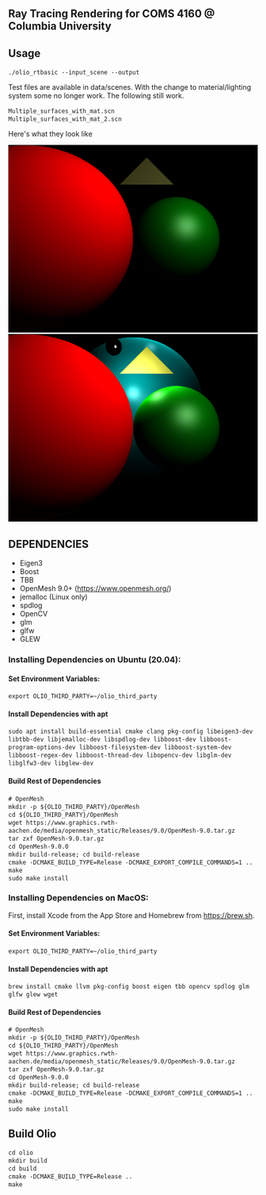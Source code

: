 ## Ray Tracing Rendering for COMS 4160 @ Columbia University

## Usage
```
./olio_rtbasic --input_scene --output
```
Test files are available in data/scenes. With the change to material/lighting system some no longer work. The following still work.
```
Multiple_surfaces_with_mat.scn
Multiple_surfaces_with_mat_2.scn
```
Here's what they look like

![Alt text](data/demo/mat1.png)
![Alt text](data/demo/mat2.png)

## DEPENDENCIES

* Eigen3
* Boost
* TBB
* OpenMesh 9.0+ (https://www.openmesh.org/)
* jemalloc (Linux only)
* spdlog
* OpenCV
* glm
* glfw
* GLEW

### Installing Dependencies on Ubuntu (20.04):
#### Set Environment Variables:
```
export OLIO_THIRD_PARTY=~/olio_third_party
```

#### Install Dependencies with apt
```
sudo apt install build-essential cmake clang pkg-config libeigen3-dev libtbb-dev libjemalloc-dev libspdlog-dev libboost-dev libboost-program-options-dev libboost-filesystem-dev libboost-system-dev libboost-regex-dev libboost-thread-dev libopencv-dev libglm-dev libglfw3-dev libglew-dev
```

#### Build Rest of Dependencies
```
# OpenMesh
mkdir -p ${OLIO_THIRD_PARTY}/OpenMesh
cd ${OLIO_THIRD_PARTY}/OpenMesh
wget https://www.graphics.rwth-aachen.de/media/openmesh_static/Releases/9.0/OpenMesh-9.0.tar.gz
tar zxf OpenMesh-9.0.tar.gz
cd OpenMesh-9.0.0
mkdir build-release; cd build-release
cmake -DCMAKE_BUILD_TYPE=Release -DCMAKE_EXPORT_COMPILE_COMMANDS=1 ..
make
sudo make install
```


### Installing Dependencies on MacOS:
First, install Xcode from the App Store and Homebrew from https://brew.sh.

#### Set Environment Variables:
```
export OLIO_THIRD_PARTY=~/olio_third_party
```

#### Install Dependencies with apt
```
brew install cmake llvm pkg-config boost eigen tbb opencv spdlog glm glfw glew wget
```

#### Build Rest of Dependencies
```
# OpenMesh
mkdir -p ${OLIO_THIRD_PARTY}/OpenMesh
cd ${OLIO_THIRD_PARTY}/OpenMesh
wget https://www.graphics.rwth-aachen.de/media/openmesh_static/Releases/9.0/OpenMesh-9.0.tar.gz
tar zxf OpenMesh-9.0.tar.gz
cd OpenMesh-9.0.0
mkdir build-release; cd build-release
cmake -DCMAKE_BUILD_TYPE=Release -DCMAKE_EXPORT_COMPILE_COMMANDS=1 ..
make
sudo make install
```

## Build Olio
```
cd olio
mkdir build
cd build
cmake -DCMAKE_BUILD_TYPE=Release ..
make
```
